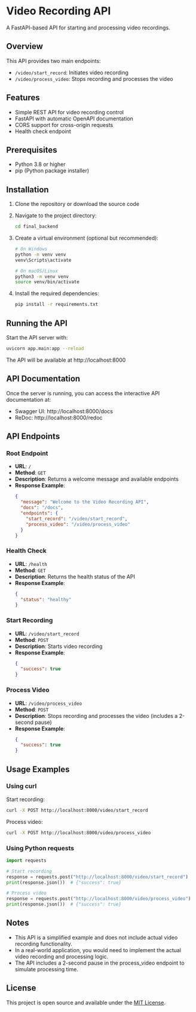 # Video Recording API

A FastAPI-based API for starting and processing video recordings.

## Overview

This API provides two main endpoints:
- `/video/start_record`: Initiates video recording
- `/video/process_video`: Stops recording and processes the video

## Features

- Simple REST API for video recording control
- FastAPI with automatic OpenAPI documentation
- CORS support for cross-origin requests
- Health check endpoint

## Prerequisites

- Python 3.8 or higher
- pip (Python package installer)

## Installation

1. Clone the repository or download the source code

2. Navigate to the project directory:
   ```bash
   cd final_backend
   ```

3. Create a virtual environment (optional but recommended):
   ```bash
   # On Windows
   python -m venv venv
   venv\Scripts\activate

   # On macOS/Linux
   python3 -m venv venv
   source venv/bin/activate
   ```

4. Install the required dependencies:
   ```bash
   pip install -r requirements.txt
   ```

## Running the API

Start the API server with:

```bash
uvicorn app.main:app --reload
```

The API will be available at http://localhost:8000

## API Documentation

Once the server is running, you can access the interactive API documentation at:
- Swagger UI: http://localhost:8000/docs
- ReDoc: http://localhost:8000/redoc

## API Endpoints

### Root Endpoint

- **URL**: `/`
- **Method**: `GET`
- **Description**: Returns a welcome message and available endpoints
- **Response Example**:
  ```json
  {
    "message": "Welcome to the Video Recording API",
    "docs": "/docs",
    "endpoints": {
      "start_record": "/video/start_record",
      "process_video": "/video/process_video"
    }
  }
  ```

### Health Check

- **URL**: `/health`
- **Method**: `GET`
- **Description**: Returns the health status of the API
- **Response Example**:
  ```json
  {
    "status": "healthy"
  }
  ```

### Start Recording

- **URL**: `/video/start_record`
- **Method**: `POST`
- **Description**: Starts video recording
- **Response Example**:
  ```json
  {
    "success": true
  }
  ```

### Process Video

- **URL**: `/video/process_video`
- **Method**: `POST`
- **Description**: Stops recording and processes the video (includes a 2-second pause)
- **Response Example**:
  ```json
  {
    "success": true
  }
  ```

## Usage Examples

### Using curl

Start recording:
```bash
curl -X POST http://localhost:8000/video/start_record
```

Process video:
```bash
curl -X POST http://localhost:8000/video/process_video
```

### Using Python requests

```python
import requests

# Start recording
response = requests.post("http://localhost:8000/video/start_record")
print(response.json())  # {"success": true}

# Process video
response = requests.post("http://localhost:8000/video/process_video")
print(response.json())  # {"success": true}
```

## Notes

- This API is a simplified example and does not include actual video recording functionality.
- In a real-world application, you would need to implement the actual video recording and processing logic.
- The API includes a 2-second pause in the process_video endpoint to simulate processing time.

## License

This project is open source and available under the [MIT License](LICENSE).